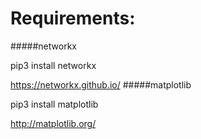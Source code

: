 # Requirements:
#####networkx

  pip3 install networkx
  
  https://networkx.github.io/
#####matplotlib

  pip3 install matplotlib
  
  http://matplotlib.org/
  
